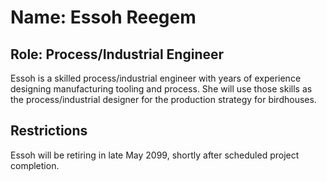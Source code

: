 # Name: Essoh Reegem

## Role: Process/Industrial Engineer

Essoh is a skilled process/industrial engineer with years of experience
designing manufacturing tooling and process. She will use those skills as the
process/industrial designer for the production strategy for birdhouses.

## Restrictions

Essoh will be retiring in late May 2099, shortly after scheduled project
completion.